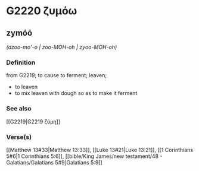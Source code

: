 # G2220 ζυμόω

## zymóō

_(dzoo-mo'-o | zoo-MOH-oh | zyoo-MOH-oh)_

### Definition

from G2219; to cause to ferment; leaven; 

- to leaven
- to mix leaven with dough so as to make it ferment

### See also

[[G2219|G2219 ζύμη]]

### Verse(s)

[[Matthew 13#33|Matthew 13:33]], [[Luke 13#21|Luke 13:21]], [[1 Corinthians 5#6|1 Corinthians 5:6]], [[bible/King James/new testament/48 - Galatians/Galatians 5#9|Galatians 5:9]]